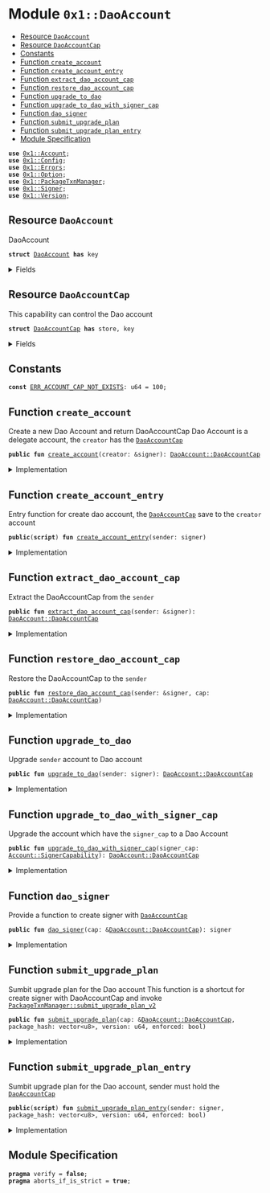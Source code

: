 
<a name="0x1_DaoAccount"></a>

# Module `0x1::DaoAccount`



-  [Resource `DaoAccount`](#0x1_DaoAccount_DaoAccount)
-  [Resource `DaoAccountCap`](#0x1_DaoAccount_DaoAccountCap)
-  [Constants](#@Constants_0)
-  [Function `create_account`](#0x1_DaoAccount_create_account)
-  [Function `create_account_entry`](#0x1_DaoAccount_create_account_entry)
-  [Function `extract_dao_account_cap`](#0x1_DaoAccount_extract_dao_account_cap)
-  [Function `restore_dao_account_cap`](#0x1_DaoAccount_restore_dao_account_cap)
-  [Function `upgrade_to_dao`](#0x1_DaoAccount_upgrade_to_dao)
-  [Function `upgrade_to_dao_with_signer_cap`](#0x1_DaoAccount_upgrade_to_dao_with_signer_cap)
-  [Function `dao_signer`](#0x1_DaoAccount_dao_signer)
-  [Function `submit_upgrade_plan`](#0x1_DaoAccount_submit_upgrade_plan)
-  [Function `submit_upgrade_plan_entry`](#0x1_DaoAccount_submit_upgrade_plan_entry)
-  [Module Specification](#@Module_Specification_1)


<pre><code><b>use</b> <a href="Account.md#0x1_Account">0x1::Account</a>;
<b>use</b> <a href="Config.md#0x1_Config">0x1::Config</a>;
<b>use</b> <a href="Errors.md#0x1_Errors">0x1::Errors</a>;
<b>use</b> <a href="Option.md#0x1_Option">0x1::Option</a>;
<b>use</b> <a href="PackageTxnManager.md#0x1_PackageTxnManager">0x1::PackageTxnManager</a>;
<b>use</b> <a href="Signer.md#0x1_Signer">0x1::Signer</a>;
<b>use</b> <a href="Version.md#0x1_Version">0x1::Version</a>;
</code></pre>



<a name="0x1_DaoAccount_DaoAccount"></a>

## Resource `DaoAccount`

DaoAccount


<pre><code><b>struct</b> <a href="DaoAccount.md#0x1_DaoAccount">DaoAccount</a> <b>has</b> key
</code></pre>



<details>
<summary>Fields</summary>


<dl>
<dt>
<code>dao_address: <b>address</b></code>
</dt>
<dd>

</dd>
<dt>
<code>signer_cap: <a href="Account.md#0x1_Account_SignerCapability">Account::SignerCapability</a></code>
</dt>
<dd>

</dd>
<dt>
<code>upgrade_plan_cap: <a href="PackageTxnManager.md#0x1_PackageTxnManager_UpgradePlanCapability">PackageTxnManager::UpgradePlanCapability</a></code>
</dt>
<dd>

</dd>
</dl>


</details>

<a name="0x1_DaoAccount_DaoAccountCap"></a>

## Resource `DaoAccountCap`

This capability can control the Dao account


<pre><code><b>struct</b> <a href="DaoAccount.md#0x1_DaoAccount_DaoAccountCap">DaoAccountCap</a> <b>has</b> store, key
</code></pre>



<details>
<summary>Fields</summary>


<dl>
<dt>
<code>dao_address: <b>address</b></code>
</dt>
<dd>

</dd>
</dl>


</details>

<a name="@Constants_0"></a>

## Constants


<a name="0x1_DaoAccount_ERR_ACCOUNT_CAP_NOT_EXISTS"></a>



<pre><code><b>const</b> <a href="DaoAccount.md#0x1_DaoAccount_ERR_ACCOUNT_CAP_NOT_EXISTS">ERR_ACCOUNT_CAP_NOT_EXISTS</a>: u64 = 100;
</code></pre>



<a name="0x1_DaoAccount_create_account"></a>

## Function `create_account`

Create a new Dao Account and return DaoAccountCap
Dao Account is a delegate account, the <code>creator</code> has the <code><a href="DaoAccount.md#0x1_DaoAccount_DaoAccountCap">DaoAccountCap</a></code>


<pre><code><b>public</b> <b>fun</b> <a href="DaoAccount.md#0x1_DaoAccount_create_account">create_account</a>(creator: &signer): <a href="DaoAccount.md#0x1_DaoAccount_DaoAccountCap">DaoAccount::DaoAccountCap</a>
</code></pre>



<details>
<summary>Implementation</summary>


<pre><code><b>public</b> <b>fun</b> <a href="DaoAccount.md#0x1_DaoAccount_create_account">create_account</a>(creator: &signer): <a href="DaoAccount.md#0x1_DaoAccount_DaoAccountCap">DaoAccountCap</a> {
    <b>let</b> (_dao_address, signer_cap) = <a href="Account.md#0x1_Account_create_delegate_account">Account::create_delegate_account</a>(creator);
    <a href="DaoAccount.md#0x1_DaoAccount_upgrade_to_dao_with_signer_cap">upgrade_to_dao_with_signer_cap</a>(signer_cap)
}
</code></pre>



</details>

<a name="0x1_DaoAccount_create_account_entry"></a>

## Function `create_account_entry`

Entry function for create dao account, the <code><a href="DaoAccount.md#0x1_DaoAccount_DaoAccountCap">DaoAccountCap</a></code> save to the <code>creator</code> account


<pre><code><b>public</b>(<b>script</b>) <b>fun</b> <a href="DaoAccount.md#0x1_DaoAccount_create_account_entry">create_account_entry</a>(sender: signer)
</code></pre>



<details>
<summary>Implementation</summary>


<pre><code><b>public</b>(<b>script</b>) <b>fun</b> <a href="DaoAccount.md#0x1_DaoAccount_create_account_entry">create_account_entry</a>(sender: signer){
    <b>let</b> cap = <a href="DaoAccount.md#0x1_DaoAccount_create_account">create_account</a>(&sender);
    <b>move_to</b>(&sender, cap);
}
</code></pre>



</details>

<a name="0x1_DaoAccount_extract_dao_account_cap"></a>

## Function `extract_dao_account_cap`

Extract the DaoAccountCap from the <code>sender</code>


<pre><code><b>public</b> <b>fun</b> <a href="DaoAccount.md#0x1_DaoAccount_extract_dao_account_cap">extract_dao_account_cap</a>(sender: &signer): <a href="DaoAccount.md#0x1_DaoAccount_DaoAccountCap">DaoAccount::DaoAccountCap</a>
</code></pre>



<details>
<summary>Implementation</summary>


<pre><code><b>public</b> <b>fun</b> <a href="DaoAccount.md#0x1_DaoAccount_extract_dao_account_cap">extract_dao_account_cap</a>(sender: &signer): <a href="DaoAccount.md#0x1_DaoAccount_DaoAccountCap">DaoAccountCap</a> <b>acquires</b> <a href="DaoAccount.md#0x1_DaoAccount_DaoAccountCap">DaoAccountCap</a> {
    <b>let</b> sender_addr = <a href="Signer.md#0x1_Signer_address_of">Signer::address_of</a>(sender);
    <b>assert</b>!(<b>exists</b>&lt;<a href="DaoAccount.md#0x1_DaoAccount_DaoAccountCap">DaoAccountCap</a>&gt;(sender_addr), <a href="Errors.md#0x1_Errors_not_published">Errors::not_published</a>(<a href="DaoAccount.md#0x1_DaoAccount_ERR_ACCOUNT_CAP_NOT_EXISTS">ERR_ACCOUNT_CAP_NOT_EXISTS</a>));
    <b>move_from</b>&lt;<a href="DaoAccount.md#0x1_DaoAccount_DaoAccountCap">DaoAccountCap</a>&gt;(sender_addr)
}
</code></pre>



</details>

<a name="0x1_DaoAccount_restore_dao_account_cap"></a>

## Function `restore_dao_account_cap`

Restore the DaoAccountCap to the <code>sender</code>


<pre><code><b>public</b> <b>fun</b> <a href="DaoAccount.md#0x1_DaoAccount_restore_dao_account_cap">restore_dao_account_cap</a>(sender: &signer, cap: <a href="DaoAccount.md#0x1_DaoAccount_DaoAccountCap">DaoAccount::DaoAccountCap</a>)
</code></pre>



<details>
<summary>Implementation</summary>


<pre><code><b>public</b> <b>fun</b> <a href="DaoAccount.md#0x1_DaoAccount_restore_dao_account_cap">restore_dao_account_cap</a>(sender: &signer, cap: <a href="DaoAccount.md#0x1_DaoAccount_DaoAccountCap">DaoAccountCap</a>) {
    <b>move_to</b>(sender, cap)
}
</code></pre>



</details>

<a name="0x1_DaoAccount_upgrade_to_dao"></a>

## Function `upgrade_to_dao`

Upgrade <code>sender</code> account to Dao account


<pre><code><b>public</b> <b>fun</b> <a href="DaoAccount.md#0x1_DaoAccount_upgrade_to_dao">upgrade_to_dao</a>(sender: signer): <a href="DaoAccount.md#0x1_DaoAccount_DaoAccountCap">DaoAccount::DaoAccountCap</a>
</code></pre>



<details>
<summary>Implementation</summary>


<pre><code><b>public</b> <b>fun</b> <a href="DaoAccount.md#0x1_DaoAccount_upgrade_to_dao">upgrade_to_dao</a>(sender: signer): <a href="DaoAccount.md#0x1_DaoAccount_DaoAccountCap">DaoAccountCap</a> {
    <b>let</b> signer_cap = <a href="Account.md#0x1_Account_remove_signer_capability">Account::remove_signer_capability</a>(&sender);
    <a href="DaoAccount.md#0x1_DaoAccount_upgrade_to_dao_with_signer_cap">upgrade_to_dao_with_signer_cap</a>(signer_cap)
}
</code></pre>



</details>

<a name="0x1_DaoAccount_upgrade_to_dao_with_signer_cap"></a>

## Function `upgrade_to_dao_with_signer_cap`

Upgrade the account which have the <code>signer_cap</code> to a Dao Account


<pre><code><b>public</b> <b>fun</b> <a href="DaoAccount.md#0x1_DaoAccount_upgrade_to_dao_with_signer_cap">upgrade_to_dao_with_signer_cap</a>(signer_cap: <a href="Account.md#0x1_Account_SignerCapability">Account::SignerCapability</a>): <a href="DaoAccount.md#0x1_DaoAccount_DaoAccountCap">DaoAccount::DaoAccountCap</a>
</code></pre>



<details>
<summary>Implementation</summary>


<pre><code><b>public</b> <b>fun</b> <a href="DaoAccount.md#0x1_DaoAccount_upgrade_to_dao_with_signer_cap">upgrade_to_dao_with_signer_cap</a>(signer_cap: SignerCapability): <a href="DaoAccount.md#0x1_DaoAccount_DaoAccountCap">DaoAccountCap</a> {
   <b>let</b> dao_signer = <a href="Account.md#0x1_Account_create_signer_with_cap">Account::create_signer_with_cap</a>(&signer_cap);
   <b>let</b> dao_address = <a href="Signer.md#0x1_Signer_address_of">Signer::address_of</a>(&dao_signer);

    <b>let</b> upgrade_plan_cap = <b>if</b>(<a href="Config.md#0x1_Config_config_exist_by_address">Config::config_exist_by_address</a>&lt;<a href="Version.md#0x1_Version_Version">Version::Version</a>&gt;(dao_address)){
        //TODO <b>if</b> the account <b>has</b> extract the upgrade plan cap
        <a href="PackageTxnManager.md#0x1_PackageTxnManager_extract_submit_upgrade_plan_cap">PackageTxnManager::extract_submit_upgrade_plan_cap</a>(&dao_signer)
    }<b>else</b>{
        <a href="Config.md#0x1_Config_publish_new_config">Config::publish_new_config</a>&lt;<a href="Version.md#0x1_Version_Version">Version::Version</a>&gt;(&dao_signer, <a href="Version.md#0x1_Version_new_version">Version::new_version</a>(1));
        <a href="PackageTxnManager.md#0x1_PackageTxnManager_update_module_upgrade_strategy">PackageTxnManager::update_module_upgrade_strategy</a>(&dao_signer, <a href="PackageTxnManager.md#0x1_PackageTxnManager_get_strategy_two_phase">PackageTxnManager::get_strategy_two_phase</a>(), <a href="Option.md#0x1_Option_some">Option::some</a>(1));
        <a href="PackageTxnManager.md#0x1_PackageTxnManager_extract_submit_upgrade_plan_cap">PackageTxnManager::extract_submit_upgrade_plan_cap</a>(&dao_signer)
    };
    <b>move_to</b>(&dao_signer, <a href="DaoAccount.md#0x1_DaoAccount">DaoAccount</a>{
        dao_address,
        signer_cap,
        upgrade_plan_cap,
    });
     <a href="DaoAccount.md#0x1_DaoAccount_DaoAccountCap">DaoAccountCap</a>{
        dao_address
    }
}
</code></pre>



</details>

<a name="0x1_DaoAccount_dao_signer"></a>

## Function `dao_signer`

Provide a function to create signer with <code><a href="DaoAccount.md#0x1_DaoAccount_DaoAccountCap">DaoAccountCap</a></code>


<pre><code><b>public</b> <b>fun</b> <a href="DaoAccount.md#0x1_DaoAccount_dao_signer">dao_signer</a>(cap: &<a href="DaoAccount.md#0x1_DaoAccount_DaoAccountCap">DaoAccount::DaoAccountCap</a>): signer
</code></pre>



<details>
<summary>Implementation</summary>


<pre><code><b>public</b> <b>fun</b> <a href="DaoAccount.md#0x1_DaoAccount_dao_signer">dao_signer</a>(cap: &<a href="DaoAccount.md#0x1_DaoAccount_DaoAccountCap">DaoAccountCap</a>): signer <b>acquires</b> <a href="DaoAccount.md#0x1_DaoAccount">DaoAccount</a> {
    <b>let</b> signer_cap = &<b>borrow_global</b>&lt;<a href="DaoAccount.md#0x1_DaoAccount">DaoAccount</a>&gt;(cap.dao_address).signer_cap;
    <a href="Account.md#0x1_Account_create_signer_with_cap">Account::create_signer_with_cap</a>(signer_cap)
}
</code></pre>



</details>

<a name="0x1_DaoAccount_submit_upgrade_plan"></a>

## Function `submit_upgrade_plan`

Sumbit upgrade plan for the Dao account
This function is a shortcut for create signer with DaoAccountCap and invoke <code><a href="PackageTxnManager.md#0x1_PackageTxnManager_submit_upgrade_plan_v2">PackageTxnManager::submit_upgrade_plan_v2</a></code>


<pre><code><b>public</b> <b>fun</b> <a href="DaoAccount.md#0x1_DaoAccount_submit_upgrade_plan">submit_upgrade_plan</a>(cap: &<a href="DaoAccount.md#0x1_DaoAccount_DaoAccountCap">DaoAccount::DaoAccountCap</a>, package_hash: vector&lt;u8&gt;, version: u64, enforced: bool)
</code></pre>



<details>
<summary>Implementation</summary>


<pre><code><b>public</b> <b>fun</b> <a href="DaoAccount.md#0x1_DaoAccount_submit_upgrade_plan">submit_upgrade_plan</a>(cap: &<a href="DaoAccount.md#0x1_DaoAccount_DaoAccountCap">DaoAccountCap</a>, package_hash: vector&lt;u8&gt;, version:u64, enforced: bool) <b>acquires</b> <a href="DaoAccount.md#0x1_DaoAccount">DaoAccount</a>{
    <b>let</b> upgrade_plan_cap = &<b>borrow_global</b>&lt;<a href="DaoAccount.md#0x1_DaoAccount">DaoAccount</a>&gt;(cap.dao_address).upgrade_plan_cap;
    <a href="PackageTxnManager.md#0x1_PackageTxnManager_submit_upgrade_plan_with_cap_v2">PackageTxnManager::submit_upgrade_plan_with_cap_v2</a>(upgrade_plan_cap, package_hash, version, enforced);
}
</code></pre>



</details>

<a name="0x1_DaoAccount_submit_upgrade_plan_entry"></a>

## Function `submit_upgrade_plan_entry`

Sumbit upgrade plan for the Dao account, sender must hold the <code><a href="DaoAccount.md#0x1_DaoAccount_DaoAccountCap">DaoAccountCap</a></code>


<pre><code><b>public</b>(<b>script</b>) <b>fun</b> <a href="DaoAccount.md#0x1_DaoAccount_submit_upgrade_plan_entry">submit_upgrade_plan_entry</a>(sender: signer, package_hash: vector&lt;u8&gt;, version: u64, enforced: bool)
</code></pre>



<details>
<summary>Implementation</summary>


<pre><code><b>public</b>(<b>script</b>) <b>fun</b> <a href="DaoAccount.md#0x1_DaoAccount_submit_upgrade_plan_entry">submit_upgrade_plan_entry</a>(sender: signer, package_hash: vector&lt;u8&gt;, version:u64, enforced: bool) <b>acquires</b> <a href="DaoAccount.md#0x1_DaoAccount">DaoAccount</a>, <a href="DaoAccount.md#0x1_DaoAccount_DaoAccountCap">DaoAccountCap</a>{
    <b>let</b> addr = <a href="Signer.md#0x1_Signer_address_of">Signer::address_of</a>(&sender);
    <b>let</b> cap = <b>borrow_global</b>&lt;<a href="DaoAccount.md#0x1_DaoAccount_DaoAccountCap">DaoAccountCap</a>&gt;(addr);
    <a href="DaoAccount.md#0x1_DaoAccount_submit_upgrade_plan">submit_upgrade_plan</a>(cap, package_hash, version, enforced)
}
</code></pre>



</details>

<a name="@Module_Specification_1"></a>

## Module Specification



<pre><code><b>pragma</b> verify = <b>false</b>;
<b>pragma</b> aborts_if_is_strict = <b>true</b>;
</code></pre>
